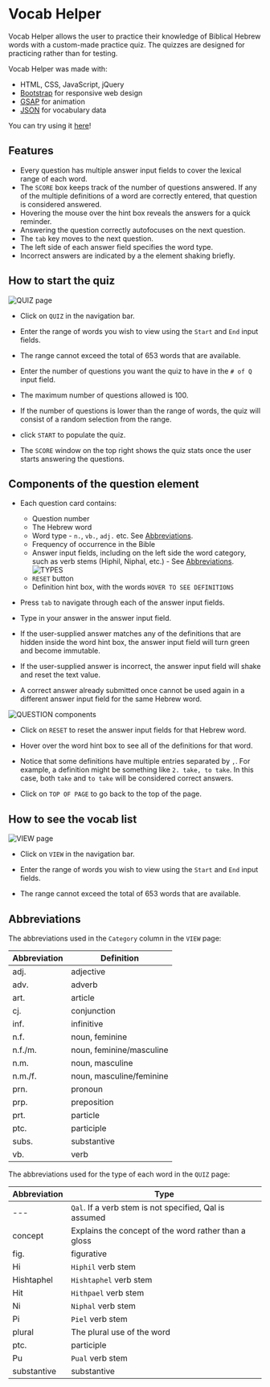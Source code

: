 # Vocab Helper

Vocab Helper allows the user to practice their knowledge of Biblical Hebrew words with a custom-made practice quiz. The quizzes are designed for practicing rather than for testing.

Vocab Helper was made with:

- HTML, CSS, JavaScript, jQuery
- [Bootstrap](https://getbootstrap.com/) for responsive web design
- [GSAP](https://gsap.com/) for animation
- [JSON](https://www.json.org/json-en.html) for vocabulary data

You can try using it [here](https://hebrewpracticequiz.netlify.app/)!

## Features

- Every question has multiple answer input fields to cover the lexical range of each word.
- The `SCORE` box keeps track of the number of questions answered. If any of the multiple definitions of a word are correctly entered, that question is considered answered.
- Hovering the mouse over the hint box reveals the answers for a quick reminder.
- Answering the question correctly autofocuses on the next question.
- The `tab` key moves to the next question.
- The left side of each answer field specifies the word type.
- Incorrect answers are indicated by a the element shaking briefly.

## How to start the quiz

![QUIZ page](./images/quiz.png)

- Click on `QUIZ` in the navigation bar.

- Enter the range of words you wish to view using the `Start` and `End` input fields.

- The range cannot exceed the total of 653 words that are available.

- Enter the number of questions you want the quiz to have in the `# of Q` input field.

- The maximum number of questions allowed is 100.

- If the number of questions is lower than the range of words, the quiz will consist of a random selection from the range.

- click `START` to populate the quiz.

- The `SCORE` window on the top right shows the quiz stats once the user starts answering the questions.

## Components of the question element

- Each question card contains:

  - Question number
  - The Hebrew word
  - Word type - `n.`, `vb.`, `adj.` etc. See [Abbreviations](#Abbreviations).
  - Frequency of occurrence in the Bible
  - Answer input fields, including on the left side the word category, such as verb stems (Hiphil, Niphal, etc.) - See [Abbreviations](#Abbreviations).
    ![TYPES](./images/types.png)
  - `RESET` button
  - Definition hint box, with the words `HOVER TO SEE DEFINITIONS`

- Press `tab` to navigate through each of the answer input fields.

- Type in your answer in the answer input field.

- If the user-supplied answer matches any of the definitions that are hidden inside the word hint box, the answer input field will turn green and become immutable.

- If the user-supplied answer is incorrect, the answer input field will shake and reset the text value.

- A correct answer already submitted once cannot be used again in a different answer input field for the same Hebrew word.

![QUESTION components](./images/answers.png)

- Click on `RESET` to reset the answer input fields for that Hebrew word.

- Hover over the word hint box to see all of the definitions for that word.

- Notice that some definitions have multiple entries separated by `,`. For example, a definition might be something like `2. take, to take`. In this case, both `take` and `to take` will be considered correct answers.

- Click on `TOP OF PAGE` to go back to the top of the page.

## How to see the vocab list

![VIEW page](./images/view.png)

- Click on `VIEW` in the navigation bar.

- Enter the range of words you wish to view using the `Start` and `End` input fields.

- The range cannot exceed the total of 653 words that are available.

## Abbreviations

The abbreviations used in the `Category` column in the `VIEW` page:

| Abbreviation | Definition               |
| ------------ | ------------------------ |
| adj.         | adjective                |
| adv.         | adverb                   |
| art.         | article                  |
| cj.          | conjunction              |
| inf.         | infinitive               |
| n.f.         | noun, feminine           |
| n.f./m.      | noun, feminine/masculine |
| n.m.         | noun, masculine          |
| n.m./f.      | noun, masculine/feminine |
| prn.         | pronoun                  |
| prp.         | preposition              |
| prt.         | particle                 |
| ptc.         | participle               |
| subs.        | substantive              |
| vb.          | verb                     |

The abbreviations used for the type of each word in the `QUIZ` page:

| Abbreviation | Type                                                   |
| ------------ | ------------------------------------------------------ |
| ---          | `Qal`. If a verb stem is not specified, Qal is assumed |
| concept      | Explains the concept of the word rather than a gloss   |
| fig.         | figurative                                             |
| Hi           | `Hiphil` verb stem                                     |
| Hishtaphel   | `Hishtaphel` verb stem                                 |
| Hit          | `Hithpael` verb stem                                   |
| Ni           | `Niphal` verb stem                                     |
| Pi           | `Piel` verb stem                                       |
| plural       | The plural use of the word                             |
| ptc.         | participle                                             |
| Pu           | `Pual` verb stem                                       |
| substantive  | substantive                                            |
